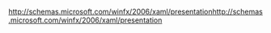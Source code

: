 <span data-ttu-id="3b0d8-101">http://schemas.microsoft.com/winfx/2006/xaml/presentation</span><span class="sxs-lookup"><span data-stu-id="3b0d8-101">http://schemas.microsoft.com/winfx/2006/xaml/presentation</span></span>